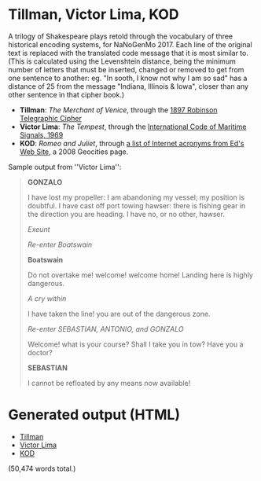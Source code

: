 # Tillman, Victor Lima, KOD

A trilogy of Shakespeare plays retold through the vocabulary of three historical encoding systems, for NaNoGenMo 2017. Each line of the original text is replaced with the translated code message that it is most similar to. (This is calculated using the Levenshtein distance, being the minimum number of letters that must be inserted, changed or removed to get from one sentence to another: eg. "In sooth, I know not why I am so sad" has a distance of 25 from the message "Indiana, Illinois & Iowa", closer than any other sentence in that cipher book.)

* **Tillman**: _The Merchant of Venice_, through the [1897 Robinson Telegraphic Cipher](http://www.gutenberg.org/ebooks/48232)
* **Victor Lima**: _The Tempest_, through the [International Code of Maritime Signals, 1969](http://bibliotheque-des-usages.cde-montpellier.com/sites/default/files/usages/catalogue/International_Code_of_signals.pdf)
* **KOD**: _Romeo and Juliet_, through [a list of Internet acronyms from Ed's Web Site](http://www.oocities.org/eedd88/abbreviations.html), a 2008 Geocities page.

Sample output from ''Victor Lima'':

>**GONZALO**
>
>    I have lost my propeller: I am abandoning my vessel; my
>    position is doubtful. I have cast off port towing hawser:
>    there is fishing gear in the direction you are heading. I
>    have no, or no other, hawser.
>
>    _Exeunt_
>
>    _Re-enter Boatswain_
>
>**Boatswain**
>
>    Do not overtake me! welcome! welcome home! Landing here is
>    highly dangerous.
>
>    _A cry within_
>
>    I have taken the line! you are out of the dangerous zone.
>
>    _Re-enter SEBASTIAN, ANTONIO, and GONZALO_
>
>    Welcome! what is your course? Shall I take you in tow? Have
>    you a doctor? 
>
>**SEBASTIAN**
>
>    I cannot be refloated by any means now available! 

# Generated output (HTML)

* [Tillman](http://kevan.org/nanogenmo/Tillman-171130.html)
* [Victor Lima](http://kevan.org/nanogenmo/Victor%20Lima-171130.html)
* [KOD](http://kevan.org/nanogenmo/KOD-171130.html)

(50,474 words total.)
